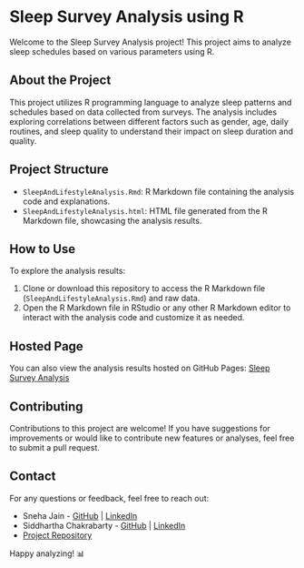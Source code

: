 # Sleep Survey Analysis using R

Welcome to the Sleep Survey Analysis project! This project aims to analyze sleep schedules based on various parameters using R.

## About the Project

This project utilizes R programming language to analyze sleep patterns and schedules based on data collected from surveys. The analysis includes exploring correlations between different factors such as gender, age, daily routines, and sleep quality to understand their impact on sleep duration and quality.

## Project Structure

- `SleepAndLifestyleAnalysis.Rmd`: R Markdown file containing the analysis code and explanations.
- `SleepAndLifestyleAnalysis.html`: HTML file generated from the R Markdown file, showcasing the analysis results.

## How to Use

To explore the analysis results:
1. Clone or download this repository to access the R Markdown file (`SleepAndLifestyleAnalysis.Rmd`) and raw data.
2. Open the R Markdown file in RStudio or any other R Markdown editor to interact with the analysis code and customize it as needed.

## Hosted Page

You can also view the analysis results hosted on GitHub Pages:
[Sleep Survey Analysis](https://jainsneha6.github.io/Sleep-Survey-Analysis/)

## Contributing

Contributions to this project are welcome! If you have suggestions for improvements or would like to contribute new features or analyses, feel free to submit a pull request.

## Contact

For any questions or feedback, feel free to reach out:

- Sneha Jain - [GitHub](https://github.com/JainSneha6) | [LinkedIn](https://www.linkedin.com/in/sneha-jain-473357261/)
- Siddhartha Chakrabarty - [GitHub](https://github.com/SiddharthaChakrabarty) | [LinkedIn](https://www.linkedin.com/in/siddhartha-chakrabarty/)
- [Project Repository](https://github.com/JainSneha6/Sleep-Survey-Analysis)

Happy analyzing! 📊
